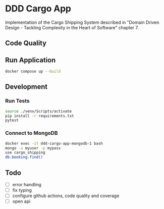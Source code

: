 # DDD Cargo App
Implementation of the Cargo Shipping System described in "Domain Driven Design - Tackling Complexity in the Heart of Software" chapter 7.

## Code Quality


## Run Application

```bash
docker compose up --build
```

## Development

### Run Tests

```bash
source ./venv/Scripts/activate
pip install -r requirements.txt
pytest
```

### Connect to MongoDB

```bash
docker exec -it ddd-cargo-app-mongodb-1 bash
mongo -u myuser -p mypass
use cargo_shipping
db.booking.find()
```

## Todo

- [ ] error handling
- [ ] fix typing
- [ ] configure github actions, code quality and coverage
- [ ] open api
